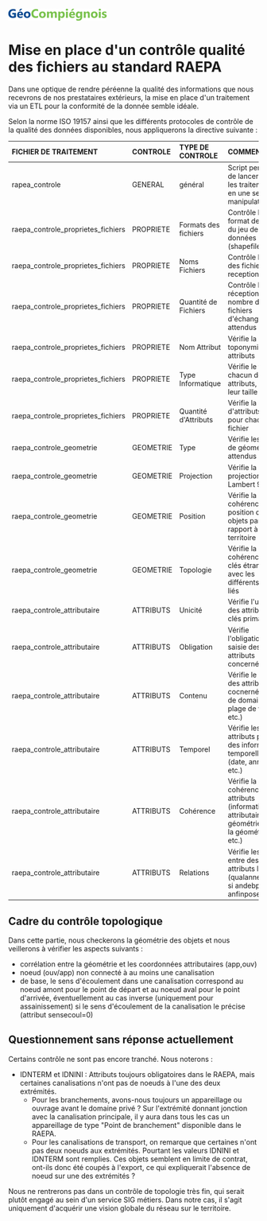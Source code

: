 ![picto](https://github.com/sigagglocompiegne/orga_gest_igeo/blob/master/doc/img/geocompiegnois_2020_reduit_v2.png)

# Mise en place d'un contrôle qualité des fichiers au standard RAEPA

Dans une optique de rendre péréenne la qualité des informations que nous recevrons de nos prestataires extérieurs, la mise en place d'un traitement via un ETL pour la conformité de la donnée semble idéale.

Selon la norme ISO 19157 ainsi que les différents protocoles de contrôle de la qualité des données disponibles, nous appliquerons la directive suivante :

|FICHIER DE TRAITEMENT|CONTROLE|TYPE DE CONTROLE|COMMENTAIRES|
|:---|:---|:---|:---|
|rapea_controle|GENERAL|général|Script permettant de lancer tous les traitements en une seule manipulation|
|raepa_controle_proprietes_fichiers|PROPRIETE|Formats des fichiers|Contrôle le format de fichier du jeu de données (shapefile)|
|raepa_controle_proprietes_fichiers|PROPRIETE|Noms Fichiers|Contrôle le nom des fichiers receptionnés|
|raepa_controle_proprietes_fichiers|PROPRIETE|Quantité de Fichiers|Contrôle la réception du bon nombre de fichiers d'échanges attendus|
|raepa_controle_proprietes_fichiers|PROPRIETE|Nom Attribut|Vérifie la toponymie des attributs|
|raepa_controle_proprietes_fichiers|PROPRIETE|Type Informatique|Vérifie le type de chacun des attributs, et de leur taille|
|raepa_controle_proprietes_fichiers|PROPRIETE|Quantité d'Attributs|Vérifie la quantité d'attributs reçus pour chaque fichier|
|raepa_controle_geometrie|GEOMETRIE|Type|Vérifie les types de géométrie attendus|
|raepa_controle_geometrie|GEOMETRIE|Projection|Vérifie la projection en Lambert 93|
|raepa_controle_geometrie|GEOMETRIE|Position|Vérifie la cohérence de la position des objets par rapport à notre territoire|
|raepa_controle_geometrie|GEOMETRIE|Topologie|Vérifie la cohérence des clés étrangères avec les différents objets liés|
|raepa_controle_attributaire|ATTRIBUTS|Unicité|Vérifie l'unicité des attributs de clés primaires|
|raepa_controle_attributaire|ATTRIBUTS|Obligation|Vérifie l'obligation de saisie des attributs concernés|
|raepa_controle_attributaire|ATTRIBUTS|Contenu|Vérifie le contenu des attributs cocnernés (liste de domaines, plage de valeurs, etc.)|
|raepa_controle_attributaire|ATTRIBUTS|Temporel|Vérifie les attributs portant des informations temporelles (date, années, etc.)|
|raepa_controle_attributaire|ATTRIBUTS|Cohérence|Vérifie la cohérence des attributs (informations attributaires des géométrie avec la géométrie, etc.)|
|raepa_controle_attributaire|ATTRIBUTS|Relations|Vérifie les liens entre des attributs liés (qualannee saisi si andebpose = anfinpose, etc.)|

## Cadre du contrôle topologique

Dans cette partie, nous checkerons la géométrie des objets et nous veillerons à vérifier les aspects suivants :

* corrélation entre la géométrie et les coordonnées attributaires (app,ouv)
* noeud (ouv/app) non connecté à au moins une canalisation
* de base, le sens d'écoulement dans une canalisation correspond au noeud amont pour le point de départ et au noeud aval pour le point d'arrivée, éventuellement au cas inverse (uniquement pour assainissement) si le sens d'écoulement de la canalisation le précise (attribut sensecoul=0)

## Questionnement sans réponse actuellement

Certains contrôle ne sont pas encore tranché.
Nous noterons :
* IDNTERM et IDNINI : Attributs toujours obligatoires dans le RAEPA, mais certaines canalisations n'ont pas de noeuds à l'une des deux extrémités.
  * Pour les branchements, avons-nous toujours un appareillage ou ouvrage avant le domaine privé ? Sur l'extrémité donnant jonction avec la canalisation principale, il y aura dans tous les cas un appareillage de type "Point de branchement" disponible dans le RAEPA.
   * Pour les canalisations de transport, on remarque que certaines n'ont pas deux noeuds aux extrémités. Pourtant les valeurs IDNINI et IDNTERM sont remplies. Ces objets semblent en limite de contrat, ont-ils donc été coupés à l'export, ce qui expliquerait l'absence de noeud sur une des extrémités ?



Nous ne rentrerons pas dans un contrôle de topologie très fin, qui serait plutôt engagé au sein d'un service SIG métiers. 
Dans notre cas, il s'agit uniquement d'acquérir une vision globale du réseau sur le territoire.

